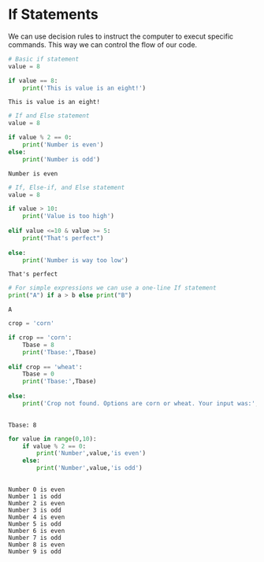 
# If Statements

We can use decision rules to instruct the computer to execut specific commands. This way we can control the flow of our code.


```python
# Basic if statement
value = 8

if value == 8:
    print('This is value is an eight!')

```

    This is value is an eight!



```python
# If and Else statement
value = 8

if value % 2 == 0:
    print('Number is even')
else:
    print('Number is odd')

```

    Number is even



```python
# If, Else-if, and Else statement
value = 8

if value > 10:
    print('Value is too high')
    
elif value <=10 & value >= 5:
    print("That's perfect")
    
else:
    print('Number is way too low')

```

    That's perfect



```python
# For simple expressions we can use a one-line If statement
print("A") if a > b else print("B")
```

    A



```python
crop = 'corn'

if crop == 'corn':
    Tbase = 8
    print('Tbase:',Tbase)
    
elif crop == 'wheat':
    Tbase = 0
    print('Tbase:',Tbase)
    
else:
    print('Crop not found. Options are corn or wheat. Your input was:',crop)
    

```

    Tbase: 8



```python
for value in range(0,10):
    if value % 2 == 0:
        print('Number',value,'is even')
    else:
        print('Number',value,'is odd')
        

```

    Number 0 is even
    Number 1 is odd
    Number 2 is even
    Number 3 is odd
    Number 4 is even
    Number 5 is odd
    Number 6 is even
    Number 7 is odd
    Number 8 is even
    Number 9 is odd

